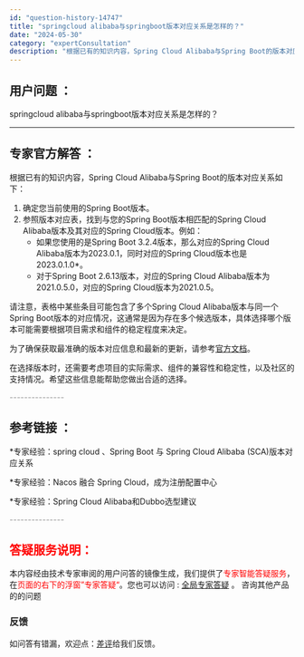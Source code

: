 ```yaml
---
id: "question-history-14747"
title: "springcloud alibaba与springboot版本对应关系是怎样的？"
date: "2024-05-30"
category: "expertConsultation"
description: "根据已有的知识内容，Spring Cloud Alibaba与Spring Boot的版本对应关系如下：1. 确定您当前使用的Spring Boot版本。2. 参照版本对应表，找到与您的Spring Boot版本相匹配的Spring Cloud Alibaba版本及其对应的Spring Cloud版"
---
```


## 用户问题 ： 
 springcloud alibaba与springboot版本对应关系是怎样的？  

---------------
## 专家官方解答 ：

根据已有的知识内容，Spring Cloud Alibaba与Spring Boot的版本对应关系如下：

1. 确定您当前使用的Spring Boot版本。
2. 参照版本对应表，找到与您的Spring Boot版本相匹配的Spring Cloud Alibaba版本及其对应的Spring Cloud版本。例如：
   - 如果您使用的是Spring Boot 3.2.4版本，那么对应的Spring Cloud Alibaba版本为2023.0.1，同时对应的Spring Cloud版本也是2023.0.1.0*。
   - 对于Spring Boot 2.6.13版本，对应的Spring Cloud Alibaba版本为2021.0.5.0，对应的Spring Cloud版本为2021.0.5。
   
请注意，表格中某些条目可能包含了多个Spring Cloud Alibaba版本与同一个Spring Boot版本的对应情况，这通常是因为存在多个候选版本，具体选择哪个版本可能需要根据项目需求和组件的稳定程度来决定。

为了确保获取最准确的版本对应信息和最新的更新，请参考[官方文档](https://sca.aliyun.com/docs/2023/overview/version-explain/)。

在选择版本时，还需要考虑项目的实际需求、组件的兼容性和稳定性，以及社区的支持情况。希望这些信息能帮助您做出合适的选择。


<font color="#949494">---------------</font> 


## 参考链接 ：

*专家经验：spring cloud 、Spring Boot 与 Spring Cloud Alibaba (SCA)版本对应关系 
 
 *专家经验：Nacos 融合 Spring Cloud，成为注册配置中心 
 
 *专家经验：Spring Cloud Alibaba和Dubbo选型建议 


 <font color="#949494">---------------</font> 
 


## <font color="#FF0000">答疑服务说明：</font> 

本内容经由技术专家审阅的用户问答的镜像生成，我们提供了<font color="#FF0000">专家智能答疑服务</font>，在<font color="#FF0000">页面的右下的浮窗”专家答疑“</font>。您也可以访问 : [全局专家答疑](https://answer.opensource.alibaba.com/docs/intro) 。 咨询其他产品的的问题

### 反馈
如问答有错漏，欢迎点：[差评](https://ai.nacos.io/user/feedbackByEnhancerGradePOJOID?enhancerGradePOJOId=14751)给我们反馈。
